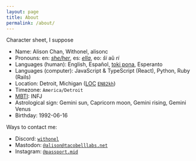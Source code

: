 ```yaml
---
layout: page
title: About
permalink: /about/
---
```


Character sheet, I suppose

- Name: Alison Chan, Withonel, alisonc
- Pronouns: en: _[she/her](https://en.pronouns.page/she)_, es: _[ella](https://pronombr.es/ella)_, eo: _ŝi_ aŭ _ri_
- Languages (human): English, Español, [toki pona](https://tokipona.org/), Esperanto
- Languages (computer): JavaScript & TypeScript (React), Python, Ruby (Rails)
- Location: Detroit, Michigan ([LOC](https://en.wikipedia.org/wiki/Maidenhead_Locator_System) [`EN82kh`](https://www.karhukoti.com/maidenhead-grid-square-locator/?grid=en82kh))
- Timezone: `America/Detroit`
- [MBTI](https://en.wikipedia.org/wiki/Myers%E2%80%93Briggs_Type_Indicator): INFJ
- Astrological sign: Gemini sun, Capricorn moon, Gemini rising, Gemini Venus
- Birthday: <span class="date">1992-06-16</span>

Ways to contact me:

- Discord: [`withonel`](https://discordapp.com/users/302300839588921344)
- Mastodon: [`@alison@tacobelllabs.net`](https://tacobelllabs.net/@alison)
- Instagram: [`@passport.mid`](https://instagram.com/passport.mid)
